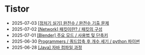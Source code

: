 # Tistor<!-- RECENT POST START -->
- 2025-07-03 [[정처기 실기] 완전수 / 완전수 기출 문제](https://seulow-down.tistory.com/388)
- 2025-07-02 [[Network] 패킷이란? / 패킷의 구성](https://seulow-down.tistory.com/387)
- 2025-07-01 [[Blender] 주요 모드 / 사용법 및 단축키](https://seulow-down.tistory.com/386)
- 2025-06-30 [Programmers / 쿼드압축 후 개수 세기 / python 파이썬](https://seulow-down.tistory.com/385)
- 2025-06-28 [[Java] 자바 컴파일 과정](https://seulow-down.tistory.com/384)
<!-- RECENT POST END -->